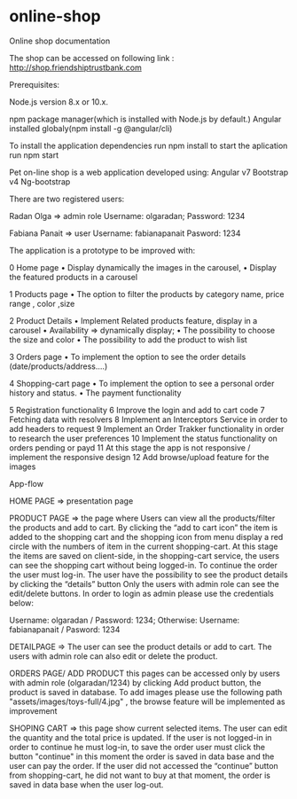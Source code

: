 # online-shop
Online shop documentation

The shop can be accessed on following link : http://shop.friendshiptrustbank.com

Prerequisites:

Node.js version 8.x or 10.x.


npm package manager(which is installed with Node.js by default.)
Angular installed globaly(npm install -g @angular/cli)


To install the application dependencies run npm install
to start the aplication run npm start

Pet on-line shop is a web application developed using:
Angular v7
Bootstrap v4
Ng-bootstrap

There are two registered users:

Radan Olga => admin role
Username: olgaradan;
Password: 1234

Fabiana Panait => user
Username: fabianapanait
Pasword: 1234


The application is a prototype to be improved with:

0 Home page
•	Display dynamically  the images in the carousel,
•	Display the featured products in a carousel

1 Products page
•	The option to filter the products by category name, price range , color ,size

2 Product Details
•	Implement Related products feature, display in a carousel
•	Availability => dynamically display;
•	The possibility to choose the   size and color
•	The possibility to add the product to wish list

3 Orders page
•	To implement the option to see the order details (date/products/address….)

4 Shopping-cart page
•	To implement the option to see a personal order history and status.
•	The payment functionality

5 Registration functionality
6 Improve the login and add to cart code
7 Fetching data with resolvers
8 Implement an Interceptors Service in order to add headers to request
9 Implement an Order Trakker functionality in order to research the user preferences 
10 Implement the status functionality on orders pending or payd
11 At this stage the app is not responsive / implement the responsive design
12 Add browse/upload feature for the images 

App-flow

HOME PAGE => presentation page

PRODUCT PAGE => the page where Users can view all the products/filter the products and add to cart. By clicking the “add to cart icon” the item is added to the shopping cart and the shopping icon from menu display a red circle with the numbers of item in the current shopping-cart.  At this stage the items are saved on client-side, in the shopping-cart service, the users can see the shopping cart without being logged-in. To continue the order the user must log-in. The user have the possibility to see the product details by clicking the “details” button
Only the users with admin role can see the edit/delete buttons.  In order to login as admin please use the credentials below:  

Username: olgaradan / Password: 1234;
Otherwise:
Username: fabianapanait / Pasword: 1234

DETAILPAGE => The user can see the product details or add to cart. The users with admin role can also edit or delete the product. 

ORDERS PAGE/ ADD PRODUCT this pages can be accessed only by users with admin     role (olgaradan/1234) by clicking Add product button, the product is saved in database. To add images please use the following path "assets/images/toys-full/4.jpg" , the browse feature will be implemented as improvement

SHOPING CART => this page show current selected items. The user can edit the quantity and the total price is updated. If the user is not logged-in in order to continue he must log-in, to save the order user must click the button "continue" in this moment the order is saved in data base and the user can pay the order.  If the user did not accessed the “continue” button from shopping-cart, he did not want to buy at that moment, the order is saved in data base when the user log-out.



